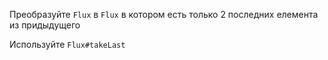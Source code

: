 Преобразуйте `Flux` в `Flux` в котором есть только 2 последних елемента из придыдущего
   
<div class="hint">
  Используйте <code>Flux#takeLast</code>
</div>